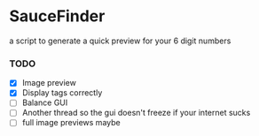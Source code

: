 # SauceFinder
a script to generate a quick preview for your 6 digit numbers


### TODO
- [x] Image preview
- [x] Display tags correctly
- [ ] Balance GUI
- [ ] Another thread so the gui doesn't freeze if your internet sucks
- [ ] full image previews maybe
